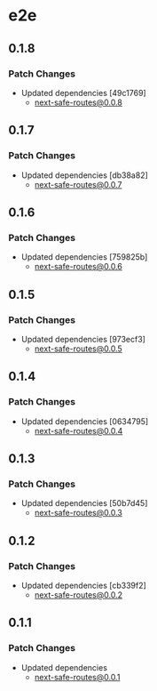 # e2e

## 0.1.8

### Patch Changes

- Updated dependencies [49c1769]
  - next-safe-routes@0.0.8

## 0.1.7

### Patch Changes

- Updated dependencies [db38a82]
  - next-safe-routes@0.0.7

## 0.1.6

### Patch Changes

- Updated dependencies [759825b]
  - next-safe-routes@0.0.6

## 0.1.5

### Patch Changes

- Updated dependencies [973ecf3]
  - next-safe-routes@0.0.5

## 0.1.4

### Patch Changes

- Updated dependencies [0634795]
  - next-safe-routes@0.0.4

## 0.1.3

### Patch Changes

- Updated dependencies [50b7d45]
  - next-safe-routes@0.0.3

## 0.1.2

### Patch Changes

- Updated dependencies [cb339f2]
  - next-safe-routes@0.0.2

## 0.1.1

### Patch Changes

- Updated dependencies
  - next-safe-routes@0.0.1
